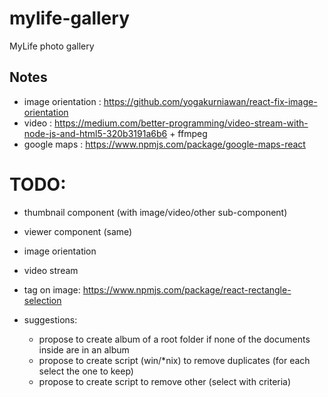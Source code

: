 # mylife-gallery
MyLife photo gallery

## Notes
 - image orientation : https://github.com/yogakurniawan/react-fix-image-orientation
 - video : https://medium.com/better-programming/video-stream-with-node-js-and-html5-320b3191a6b6 + ffmpeg
 - google maps : https://www.npmjs.com/package/google-maps-react

# TODO:
 - thumbnail component (with image/video/other sub-component)
 - viewer component (same)
 - image orientation
 - video stream
 - tag on image: https://www.npmjs.com/package/react-rectangle-selection

 - suggestions:
   - propose to create album of a root folder if none of the documents inside are in an album <br/>
   - propose to create script (win/\*nix) to remove duplicates (for each select the one to keep) <br/>
   - propose to create script to remove other (select with criteria) <br/>
